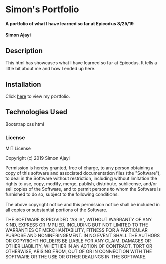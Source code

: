 # Simon's Portfolio

#### A portfolio of what I have learned so far at Epicodus 8/25/19

#### Simon Ajayi

## Description

This html has showcases what I have learned so far at Epicodus. It tells a little bit about me and how I ended up here.

## Installation

Click <a href="simon-ajayi.github.io/portfolio">here</a> to view my portfolio.

## Technologies Used
Bootstrap
css
html

### License
MIT License

Copyright (c) 2019 Simon Ajayi

Permission is hereby granted, free of charge, to any person obtaining a copy
of this software and associated documentation files (the "Software"), to deal
in the Software without restriction, including without limitation the rights
to use, copy, modify, merge, publish, distribute, sublicense, and/or sell
copies of the Software, and to permit persons to whom the Software is
furnished to do so, subject to the following conditions:

The above copyright notice and this permission notice shall be included in all
copies or substantial portions of the Software.

THE SOFTWARE IS PROVIDED "AS IS", WITHOUT WARRANTY OF ANY KIND, EXPRESS OR
IMPLIED, INCLUDING BUT NOT LIMITED TO THE WARRANTIES OF MERCHANTABILITY,
FITNESS FOR A PARTICULAR PURPOSE AND NONINFRINGEMENT. IN NO EVENT SHALL THE
AUTHORS OR COPYRIGHT HOLDERS BE LIABLE FOR ANY CLAIM, DAMAGES OR OTHER
LIABILITY, WHETHER IN AN ACTION OF CONTRACT, TORT OR OTHERWISE, ARISING FROM,
OUT OF OR IN CONNECTION WITH THE SOFTWARE OR THE USE OR OTHER DEALINGS IN THE
SOFTWARE.
